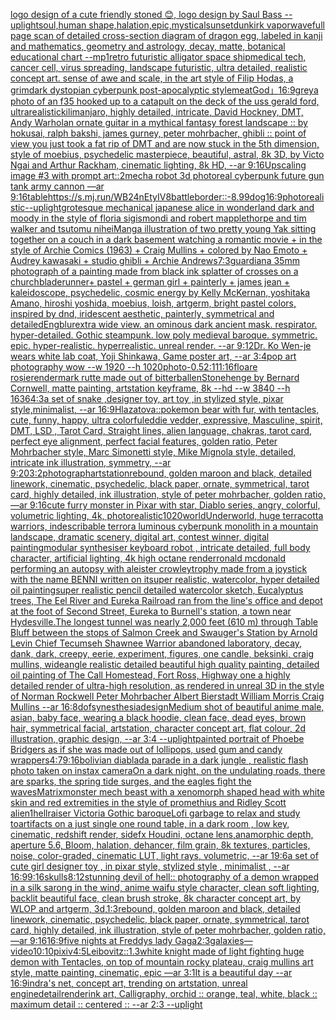 [logo design of a cute friendly stoned 😊, logo design by Saul Bass --uplight](https://www.ebank.nz/aiartgenerator?category=logo%20design%20of%20a%20cute%20friendly%20stoned%20%F0%9F%98%8A%2C%20logo%20design%20by%20Saul%20Bass%20--uplight)[soul,human shape,halation,epic,mystical](https://www.ebank.nz/aiartgenerator?category=soul%2Chuman%20shape%2Chalation%2Cepic%2Cmystical)[sunset](https://www.ebank.nz/aiartgenerator?category=sunset)[dunkirk vaporwave](https://www.ebank.nz/aiartgenerator?category=dunkirk%20vaporwave)[full page scan of detailed cross-section diagram of dragon egg, labeled in kanji and mathematics, geometry and astrology, decay, matte, botanical educational chart --mp](https://www.ebank.nz/aiartgenerator?category=full%20page%20scan%20of%20detailed%20cross-section%20diagram%20of%20dragon%20egg%2C%20labeled%20in%20kanji%20and%20mathematics%2C%20geometry%20and%20astrology%2C%20decay%2C%20matte%2C%20botanical%20educational%20chart%20--mp)[1](https://www.ebank.nz/aiartgenerator?category=1)[retro futuristic alligator space ship](https://www.ebank.nz/aiartgenerator?category=retro%20futuristic%20alligator%20space%20ship)[medical tech, cancer cell, virus spreading, landscape futuristic, ultra detailed, realistic concept art. sense of awe and scale, in the art style of Filip Hodas, a grimdark dystopian cyberpunk post-apocalyptic style](https://www.ebank.nz/aiartgenerator?category=medical%20tech%2C%20cancer%20cell%2C%20virus%20spreading%2C%20landscape%20futuristic%2C%20ultra%20detailed%2C%20realistic%20concept%20art.%20sense%20of%20awe%20and%20scale%2C%20in%20the%20art%20style%20of%20Filip%20Hodas%2C%20a%20grimdark%20dystopian%20cyberpunk%20post-apocalyptic%20style)[meat](https://www.ebank.nz/aiartgenerator?category=meat)[God」](https://www.ebank.nz/aiartgenerator?category=God%E3%80%8D)[16:9](https://www.ebank.nz/aiartgenerator?category=16%3A9)[grey](https://www.ebank.nz/aiartgenerator?category=grey)[a photo of an f35 hooked up to a catapult on the deck of the uss gerald ford, ultrarealistic](https://www.ebank.nz/aiartgenerator?category=a%20photo%20of%20an%20f35%20hooked%20up%20to%20a%20catapult%20on%20the%20deck%20of%20the%20uss%20gerald%20ford%2C%20ultrarealistic)[kilimanjaro, highly detailed, intricate, David Hockney, DMT, Andy Warhol](https://www.ebank.nz/aiartgenerator?category=kilimanjaro%2C%20highly%20detailed%2C%20intricate%2C%20David%20Hockney%2C%20DMT%2C%20Andy%20Warhol)[an ornate guitar in a mythical fantasy forest landscape :: by hokusai, ralph bakshi, james gurney, peter mohrbacher, ghibli :: point of view you just took a fat rip of DMT and are now stuck in the 5th dimension, style of moebius, psychedelic masterpiece, beautiful, astral, 8k 3D, by Victo Ngai and Arthur Rackham, cinematic lighting, 8k HD, --ar 9:16](https://www.ebank.nz/aiartgenerator?category=an%20ornate%20guitar%20in%20a%20mythical%20fantasy%20forest%20landscape%20%3A%3A%20by%20hokusai%2C%20ralph%20bakshi%2C%20james%20gurney%2C%20peter%20mohrbacher%2C%20ghibli%20%3A%3A%20point%20of%20view%20you%20just%20took%20a%20fat%20rip%20of%20DMT%20and%20are%20now%20stuck%20in%20the%205th%20dimension%2C%20style%20of%20moebius%2C%20psychedelic%20masterpiece%2C%20beautiful%2C%20astral%2C%208k%203D%2C%20by%20Victo%20Ngai%20and%20Arthur%20Rackham%2C%20cinematic%20lighting%2C%208k%20HD%2C%20--ar%209%3A16)[Upscaling image #3 with prompt art::2](https://www.ebank.nz/aiartgenerator?category=Upscaling%20image%20%233%20with%20prompt%20art%3A%3A2)[mecha robot 3d photoreal cyberpunk future gun tank army cannon —ar 9:16](https://www.ebank.nz/aiartgenerator?category=mecha%20robot%203d%20photoreal%20cyberpunk%20future%20gun%20tank%20army%20cannon%20%E2%80%94ar%209%3A16)[table](https://www.ebank.nz/aiartgenerator?category=table)[<https://s.mj.run/WB24nEtyIV8>](https://www.ebank.nz/aiartgenerator?category=%3Chttps%3A//s.mj.run/WB24nEtyIV8%3E)[battle](https://www.ebank.nz/aiartgenerator?category=battle)[border::-8.99](https://www.ebank.nz/aiartgenerator?category=border%3A%3A-8.99)[dog](https://www.ebank.nz/aiartgenerator?category=dog)[16:9](https://www.ebank.nz/aiartgenerator?category=16%3A9)[photorealistic](https://www.ebank.nz/aiartgenerator?category=photorealistic)[--uplight](https://www.ebank.nz/aiartgenerator?category=--uplight)[grotesque mechanical japanese alice in wonderland dark and moody in the style of floria sigismondi and robert mapplethorpe and tim walker and tsutomu nihei](https://www.ebank.nz/aiartgenerator?category=grotesque%20mechanical%20japanese%20alice%20in%20wonderland%20dark%20and%20moody%20in%20the%20style%20of%20floria%20sigismondi%20and%20robert%20mapplethorpe%20and%20tim%20walker%20and%20tsutomu%20nihei)[Manga illustration of two pretty young Yak sitting together on a couch in a dark basement watching a romantic movie  +  in the style of Archie Comics (1963)  +  Craig Mullins  +  colored by Nao Emoto  +  Audrey kawasaki  +  studio ghibli  +  Archie Andrews](https://www.ebank.nz/aiartgenerator?category=Manga%20illustration%20of%20two%20pretty%20young%20Yak%20sitting%20together%20on%20a%20couch%20in%20a%20dark%20basement%20watching%20a%20romantic%20movie%20%20%2B%20%20in%20the%20style%20of%20Archie%20Comics%20%281963%29%20%20%2B%20%20Craig%20Mullins%20%20%2B%20%20colored%20by%20Nao%20Emoto%20%20%2B%20%20Audrey%20kawasaki%20%20%2B%20%20studio%20ghibli%20%20%2B%20%20Archie%20Andrews)[7:3](https://www.ebank.nz/aiartgenerator?category=7%3A3)[guardian](https://www.ebank.nz/aiartgenerator?category=guardian)[a 35mm photograph of a painting made from black ink splatter of crosses on a church](https://www.ebank.nz/aiartgenerator?category=a%2035mm%20photograph%20of%20a%20painting%20made%20from%20black%20ink%20splatter%20of%20crosses%20on%20a%20church)[bladerunner](https://www.ebank.nz/aiartgenerator?category=bladerunner)[+ pastel + german girl + painterly + james jean + kaleidoscope, psychedelic, cosmic energy by Kelly McKernan, yoshitaka Amano, hiroshi yoshida, moebius, loish, artgerm, bright pastel colors, inspired by dnd, iridescent aesthetic, painterly, symmetrical and detailed](https://www.ebank.nz/aiartgenerator?category=%2B%20pastel%20%2B%20german%20girl%20%2B%20painterly%20%2B%20james%20jean%20%2B%20kaleidoscope%2C%20psychedelic%2C%20cosmic%20energy%20by%20Kelly%20McKernan%2C%20yoshitaka%20Amano%2C%20hiroshi%20yoshida%2C%20moebius%2C%20loish%2C%20artgerm%2C%20bright%20pastel%20colors%2C%20inspired%20by%20dnd%2C%20iridescent%20aesthetic%2C%20painterly%2C%20symmetrical%20and%20detailed)[Eng](https://www.ebank.nz/aiartgenerator?category=Eng)[blur](https://www.ebank.nz/aiartgenerator?category=blur)[extra wide view. an ominous dark ancient mask. respirator. hyper-detailed. Gothic steampunk. low poly medieval baroque. symmetric. epic. hyper-realistic. hyperrealistic. unreal render. --ar 9:12](https://www.ebank.nz/aiartgenerator?category=extra%20wide%20view.%20an%20ominous%20dark%20ancient%20mask.%20respirator.%20hyper-detailed.%20Gothic%20steampunk.%20low%20poly%20medieval%20baroque.%20symmetric.%20epic.%20hyper-realistic.%20hyperrealistic.%20unreal%20render.%20--ar%209%3A12)[Dr. Ko Wen-je wears white lab coat, Yoji Shinkawa, Game poster art, --ar 3:4](https://www.ebank.nz/aiartgenerator?category=Dr.%20Ko%20Wen-je%20wears%20white%20lab%20coat%2C%20Yoji%20Shinkawa%2C%20Game%20poster%20art%2C%20--ar%203%3A4)[pop art photography wow --w 1920 --h 1020](https://www.ebank.nz/aiartgenerator?category=pop%20art%20photography%20wow%20--w%201920%20--h%201020)[photo](https://www.ebank.nz/aiartgenerator?category=photo)[-0.5](https://www.ebank.nz/aiartgenerator?category=-0.5)[2:1](https://www.ebank.nz/aiartgenerator?category=2%3A1)[11:16](https://www.ebank.nz/aiartgenerator?category=11%3A16)[floare roșie](https://www.ebank.nz/aiartgenerator?category=floare%20ro%C8%99ie)[render](https://www.ebank.nz/aiartgenerator?category=render)[mark rutte made out of bitterballen](https://www.ebank.nz/aiartgenerator?category=mark%20rutte%20made%20out%20of%20bitterballen)[Stonehenge by Bernard Cornwell, matte painting, artstation keyframe, 8k --hd --w 3840 --h 1636](https://www.ebank.nz/aiartgenerator?category=Stonehenge%20by%20Bernard%20Cornwell%2C%20matte%20painting%2C%20artstation%20keyframe%2C%208k%20--hd%20--w%203840%20--h%201636)[4:3](https://www.ebank.nz/aiartgenerator?category=4%3A3)[a set of snake ,designer toy, art toy ,in stylized style, pixar style,minimalist, --ar 16:9](https://www.ebank.nz/aiartgenerator?category=a%20set%20of%20snake%20%2Cdesigner%20toy%2C%20art%20toy%20%2Cin%20stylized%20style%2C%20pixar%20style%2Cminimalist%2C%20--ar%2016%3A9)[Hlazatova::](https://www.ebank.nz/aiartgenerator?category=Hlazatova%3A%3A)[pokemon bear with fur, with tentacles, cute, funny, happy, ultra colorful](https://www.ebank.nz/aiartgenerator?category=pokemon%20bear%20with%20fur%2C%20with%20tentacles%2C%20cute%2C%20funny%2C%20happy%2C%20ultra%20colorful)[eddie vedder, expressive, Masculine, spirit, DMT, LSD , Tarot Card, Straight lines, alien language, chakras, tarot card, perfect eye alignment, perfect facial features, golden ratio, Peter Mohrbacher style, Marc Simonetti style, Mike Mignola style, detailed, intricate ink illustration, symmetry, --ar 9:20](https://www.ebank.nz/aiartgenerator?category=eddie%20vedder%2C%20expressive%2C%20Masculine%2C%20spirit%2C%20DMT%2C%20LSD%20%2C%20Tarot%20Card%2C%20Straight%20lines%2C%20alien%20language%2C%20chakras%2C%20tarot%20card%2C%20perfect%20eye%20alignment%2C%20perfect%20facial%20features%2C%20golden%20ratio%2C%20Peter%20Mohrbacher%20style%2C%20Marc%20Simonetti%20style%2C%20Mike%20Mignola%20style%2C%20detailed%2C%20intricate%20ink%20illustration%2C%20symmetry%2C%20--ar%209%3A20)[3:2](https://www.ebank.nz/aiartgenerator?category=3%3A2)[photograph](https://www.ebank.nz/aiartgenerator?category=photograph)[artstation](https://www.ebank.nz/aiartgenerator?category=artstation)[rebound, golden maroon and black, detailed linework, cinematic, psychedelic, black paper, ornate, symmetrical, tarot card, highly detailed, ink illustration, style of peter mohrbacher, golden ratio, —ar 9:16](https://www.ebank.nz/aiartgenerator?category=rebound%2C%20golden%20maroon%20and%20black%2C%20detailed%20linework%2C%20cinematic%2C%20psychedelic%2C%20black%20paper%2C%20ornate%2C%20symmetrical%2C%20tarot%20card%2C%20highly%20detailed%2C%20ink%20illustration%2C%20style%20of%20peter%20mohrbacher%2C%20golden%20ratio%2C%20%E2%80%94ar%209%3A16)[cute furry monster in Pixar with star, Diablo series, angry, colorful, volumetric lighting, 4k, photorealistic](https://www.ebank.nz/aiartgenerator?category=cute%20furry%20monster%20in%20Pixar%20with%20star%2C%20Diablo%20series%2C%20angry%2C%20colorful%2C%20volumetric%20lighting%2C%204k%2C%20photorealistic)[1020](https://www.ebank.nz/aiartgenerator?category=1020)[world](https://www.ebank.nz/aiartgenerator?category=world)[Underworld, huge terracotta warriors, indescribable terror](https://www.ebank.nz/aiartgenerator?category=Underworld%2C%20huge%20terracotta%20warriors%2C%20indescribable%20terror)[a luminous cyberpunk monolith in a mountain landscape, dramatic scenery, digital art, contest winner, digital painting](https://www.ebank.nz/aiartgenerator?category=a%20luminous%20cyberpunk%20monolith%20in%20a%20mountain%20landscape%2C%20dramatic%20scenery%2C%20digital%20art%2C%20contest%20winner%2C%20digital%20painting)[modular synthesiser keyboard robot , intricate detailed, full body character, artificial lighting, 4k high octane render](https://www.ebank.nz/aiartgenerator?category=modular%20synthesiser%20keyboard%20robot%20%2C%20intricate%20detailed%2C%20full%20body%20character%2C%20artificial%20lighting%2C%204k%20high%20octane%20render)[ronald mcdonald performing an autopsy with aleister crowley](https://www.ebank.nz/aiartgenerator?category=ronald%20mcdonald%20performing%20an%20autopsy%20with%20aleister%20crowley)[trophy made from a joystick with the name BENNI written on it](https://www.ebank.nz/aiartgenerator?category=trophy%20made%20from%20a%20joystick%20with%20the%20name%20BENNI%20written%20on%20it)[super realistic, watercolor, hyper detailed oil paintingsuper realistic pencil detailed watercolor sketch, Eucalyptus trees, The Eel River and Eureka Railroad ran from the line's office and depot at the foot of Second Street, Eureka to Burnell's station, a town near Hydesville.The longest tunnel was nearly 2,000 feet (610 m) through Table Bluff between the stops of Salmon Creek and Swauger's Station by Arnold Levin Chief Tecumseh Shawnee Warrior abandoned laboratory, decay, dank, dark, creepy, eerie, experiment, figures, one candle, beksinki, craig mullins, wideangle realistic detailed beautiful high quality painting, detailed oil painting of  The Call Homestead, Fort Ross, Highway one a highly detailed render of ultra-high resolution, as rendered in unreal 3D in the style of Norman Rockwell Peter Mohrbacher Albert Bierstadt William Morris Craig Mullins --ar 16:8](https://www.ebank.nz/aiartgenerator?category=super%20realistic%2C%20watercolor%2C%20hyper%20detailed%20oil%20paintingsuper%20realistic%20pencil%20detailed%20watercolor%20sketch%2C%20Eucalyptus%20trees%2C%20The%20Eel%20River%20and%20Eureka%20Railroad%20ran%20from%20the%20line%27s%20office%20and%20depot%20at%20the%20foot%20of%20Second%20Street%2C%20Eureka%20to%20Burnell%27s%20station%2C%20a%20town%20near%20Hydesville.The%20longest%20tunnel%20was%20nearly%202%2C000%20feet%20%28610%20m%29%20through%20Table%20Bluff%20between%20the%20stops%20of%20Salmon%20Creek%20and%20Swauger%27s%20Station%20by%20Arnold%20Levin%20Chief%20Tecumseh%20Shawnee%20Warrior%20abandoned%20laboratory%2C%20decay%2C%20dank%2C%20dark%2C%20creepy%2C%20eerie%2C%20experiment%2C%20figures%2C%20one%20candle%2C%20beksinki%2C%20craig%20mullins%2C%20wideangle%20realistic%20detailed%20beautiful%20high%20quality%20painting%2C%20detailed%20oil%20painting%20of%20%20The%20Call%20Homestead%2C%20Fort%20Ross%2C%20Highway%20one%20a%20highly%20detailed%20render%20of%20ultra-high%20resolution%2C%20as%20rendered%20in%20unreal%203D%20in%20the%20style%20of%20Norman%20Rockwell%20Peter%20Mohrbacher%20Albert%20Bierstadt%20William%20Morris%20Craig%20Mullins%20--ar%2016%3A8)[dof](https://www.ebank.nz/aiartgenerator?category=dof)[synesthesia](https://www.ebank.nz/aiartgenerator?category=synesthesia)[design](https://www.ebank.nz/aiartgenerator?category=design)[Medium shot of beautiful anime male, asian, baby face, wearing a black hoodie, clean face, dead eyes, brown hair, symmetrical facial, artstation, character concept art, flat colour, 2d illustration, graphic design, --ar 3:4 --uplight](https://www.ebank.nz/aiartgenerator?category=Medium%20shot%20of%20beautiful%20anime%20male%2C%20asian%2C%20baby%20face%2C%20wearing%20a%20black%20hoodie%2C%20clean%20face%2C%20dead%20eyes%2C%20brown%20hair%2C%20symmetrical%20facial%2C%20artstation%2C%20character%20concept%20art%2C%20flat%20colour%2C%202d%20illustration%2C%20graphic%20design%2C%20--ar%203%3A4%20--uplight)[painted portrait of Phoebe Bridgers as if she was made out of lollipops, used gum and candy wrappers](https://www.ebank.nz/aiartgenerator?category=painted%20portrait%20of%20Phoebe%20Bridgers%20as%20if%20she%20was%20made%20out%20of%20lollipops%2C%20used%20gum%20and%20candy%20wrappers)[4:7](https://www.ebank.nz/aiartgenerator?category=4%3A7)[9:16](https://www.ebank.nz/aiartgenerator?category=9%3A16)[bolivian diablada parade in a dark jungle , realistic flash photo taken on instax camera](https://www.ebank.nz/aiartgenerator?category=bolivian%20diablada%20parade%20in%20a%20dark%20jungle%20%2C%20realistic%20flash%20photo%20taken%20on%20instax%20camera)[On a dark night, on the undulating roads, there are sparks, the spring tide surges, and the eagles fight the waves](https://www.ebank.nz/aiartgenerator?category=On%20a%20dark%20night%2C%20on%20the%20undulating%20roads%2C%20there%20are%20sparks%2C%20the%20spring%20tide%20surges%2C%20and%20the%20eagles%20fight%20the%20waves)[Matrix](https://www.ebank.nz/aiartgenerator?category=Matrix)[monster mech beast with a xenomorph shaped head with white skin and red extremities in the style of promethius and Ridley Scott alien](https://www.ebank.nz/aiartgenerator?category=monster%20mech%20beast%20with%20a%20xenomorph%20shaped%20head%20with%20white%20skin%20and%20red%20extremities%20in%20the%20style%20of%20promethius%20and%20Ridley%20Scott%20alien)[1](https://www.ebank.nz/aiartgenerator?category=1)[hellraiser Victoria Gothic baroque](https://www.ebank.nz/aiartgenerator?category=hellraiser%20Victoria%20Gothic%20baroque)[Lofi garbage to relax and study to](https://www.ebank.nz/aiartgenerator?category=Lofi%20garbage%20to%20relax%20and%20study%20to)[artifacts on a just single one round table, in a dark room , low key, cinematic, redshift render, sidefx Houdini, octane lens,anamorphic depth, aperture 5.6, Bloom, halation, dehancer, film grain, 8k textures, particles, noise, color-graded, cinematic LUT, light rays, volumetric, --ar 19:6](https://www.ebank.nz/aiartgenerator?category=artifacts%20on%20a%20just%20single%20one%20round%20table%2C%20in%20a%20dark%20room%20%2C%20low%20key%2C%20cinematic%2C%20redshift%20render%2C%20sidefx%20Houdini%2C%20octane%20lens%2Canamorphic%20depth%2C%20aperture%205.6%2C%20Bloom%2C%20halation%2C%20dehancer%2C%20film%20grain%2C%208k%20textures%2C%20particles%2C%20noise%2C%20color-graded%2C%20cinematic%20LUT%2C%20light%20rays%2C%20volumetric%2C%20--ar%2019%3A6)[a set of cute girl designer toy , in pixar style, stylized style , minimalist , --ar 16:9](https://www.ebank.nz/aiartgenerator?category=a%20set%20of%20cute%20girl%20designer%20toy%20%2C%20in%20pixar%20style%2C%20stylized%20style%20%2C%20minimalist%20%2C%20--ar%2016%3A9)[9:16](https://www.ebank.nz/aiartgenerator?category=9%3A16)[skulls](https://www.ebank.nz/aiartgenerator?category=skulls)[8:12](https://www.ebank.nz/aiartgenerator?category=8%3A12)[stunning devil of hell:: photography of a demon wrapped in a silk sarong in the wind, anime waifu style character, clean soft lighting, backlit beautiful face, clean brush stroke, 8k character concept art, by WLOP and artgerm, 3d,](https://www.ebank.nz/aiartgenerator?category=stunning%20devil%20of%20hell%3A%3A%20photography%20of%20a%20demon%20wrapped%20in%20a%20silk%20sarong%20in%20the%20wind%2C%20anime%20waifu%20style%20character%2C%20clean%20soft%20lighting%2C%20backlit%20beautiful%20face%2C%20clean%20brush%20stroke%2C%208k%20character%20concept%20art%2C%20by%20WLOP%20and%20artgerm%2C%203d%2C)[1:3](https://www.ebank.nz/aiartgenerator?category=1%3A3)[rebound, golden maroon and black, detailed linework, cinematic, psychedelic, black paper, ornate, symmetrical, tarot card, highly detailed, ink illustration, style of peter mohrbacher, golden ratio, —ar 9:16](https://www.ebank.nz/aiartgenerator?category=rebound%2C%20golden%20maroon%20and%20black%2C%20detailed%20linework%2C%20cinematic%2C%20psychedelic%2C%20black%20paper%2C%20ornate%2C%20symmetrical%2C%20tarot%20card%2C%20highly%20detailed%2C%20ink%20illustration%2C%20style%20of%20peter%20mohrbacher%2C%20golden%20ratio%2C%20%E2%80%94ar%209%3A16)[16:9](https://www.ebank.nz/aiartgenerator?category=16%3A9)[five nights at Freddys lady Gaga](https://www.ebank.nz/aiartgenerator?category=five%20nights%20at%20Freddys%20lady%20Gaga)[2:3](https://www.ebank.nz/aiartgenerator?category=2%3A3)[galaxies](https://www.ebank.nz/aiartgenerator?category=galaxies)[—video](https://www.ebank.nz/aiartgenerator?category=%E2%80%94video)[10:10](https://www.ebank.nz/aiartgenerator?category=10%3A10)[pixiv](https://www.ebank.nz/aiartgenerator?category=pixiv)[4:5](https://www.ebank.nz/aiartgenerator?category=4%3A5)[Leibovitz::1.3](https://www.ebank.nz/aiartgenerator?category=Leibovitz%3A%3A1.3)[white knight made of light fighting huge demon with Tentacles, on top of mountain rocky plateau, craig mullins art style, matte painting, cinematic, epic —ar 3:1](https://www.ebank.nz/aiartgenerator?category=white%20knight%20made%20of%20light%20fighting%20huge%20demon%20with%20Tentacles%2C%20on%20top%20of%20mountain%20rocky%20plateau%2C%20craig%20mullins%20art%20style%2C%20matte%20painting%2C%20cinematic%2C%20epic%20%E2%80%94ar%203%3A1)[It is a beautiful day  --ar 16:9](https://www.ebank.nz/aiartgenerator?category=It%20is%20a%20beautiful%20day%20%20--ar%2016%3A9)[indra's net, concept art, trending on artstation, unreal engine](https://www.ebank.nz/aiartgenerator?category=indra%27s%20net%2C%20concept%20art%2C%20trending%20on%20artstation%2C%20unreal%20engine)[detail](https://www.ebank.nz/aiartgenerator?category=detail)[render](https://www.ebank.nz/aiartgenerator?category=render)[ink art, Calligraphy, orchid :: orange, teal, white, black :: maximum detail :: centered :: --ar 2:3 --uplight](https://www.ebank.nz/aiartgenerator?category=ink%20art%2C%20Calligraphy%2C%20orchid%20%3A%3A%20orange%2C%20teal%2C%20white%2C%20black%20%3A%3A%20maximum%20detail%20%3A%3A%20centered%20%3A%3A%20--ar%202%3A3%20--uplight)